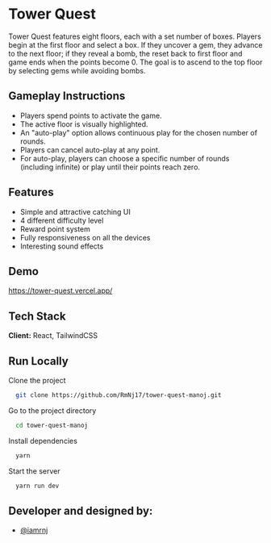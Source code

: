 # Tower Quest

Tower Quest features eight floors, each with a set number of boxes. Players begin at the first floor and select a box. If they uncover a gem, they advance to the next floor; if they
reveal a bomb, the reset back to first floor and game ends when the points become 0. The goal is to ascend to the top floor by selecting gems while avoiding bombs.

## Gameplay Instructions

- Players spend points to activate the game.
- The active floor is visually highlighted.
- An "auto-play" option allows continuous play for the chosen number of rounds.
- Players can cancel auto-play at any point.
- For auto-play, players can choose a specific number of rounds (including infinite) or play until their points reach zero.

## Features

- Simple and attractive catching UI
- 4 different difficulty level
- Reward point system
- Fully responsiveness on all the devices
- Interesting sound effects

## Demo

https://tower-quest.vercel.app/

## Tech Stack

**Client:** React, TailwindCSS

## Run Locally

Clone the project

```bash
  git clone https://github.com/RmNj17/tower-quest-manoj.git
```

Go to the project directory

```bash
  cd tower-quest-manoj
```

Install dependencies

```bash
  yarn
```

Start the server

```bash
  yarn run dev
```

## Developer and designed by:

- [@iamrnj](https://www.facebook.com/iamrmnj/)
